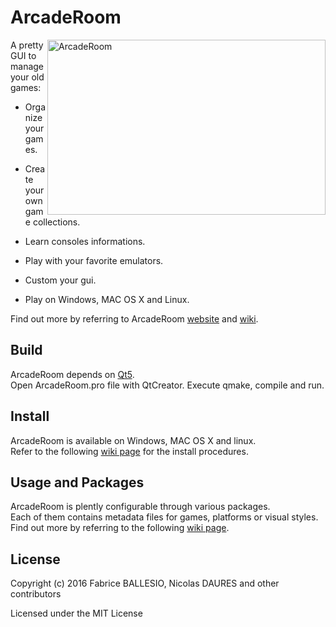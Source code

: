 # ArcadeRoom

<img src="http://nicodaures.free.fr/arcaderoom/images/pic02.png" title="ArcadeRoom" align="right" height="280" width="445" />

A pretty GUI to manage your old games:
 - Organize your games. 
 
 - Create your own game collections.
 
 - Learn consoles informations.
 
 - Play with your favorite emulators.
 
 - Custom your gui.
 
 - Play on Windows, MAC OS X and Linux.

Find out more by referring to ArcadeRoom [website][VAR_WEBSITE_ARCADEROOM] and [wiki][VAR_WEBSITE_WIKI].

## Build

ArcadeRoom depends on [Qt5][VAR_WEBSITE_QT].<br>
Open ArcadeRoom.pro file with QtCreator. Execute qmake, compile and run.

## Install

ArcadeRoom is available on Windows, MAC OS X and linux.<br>
Refer to the following [wiki page][VAR_WEBSITE_WIKI_INSTALL] for the install procedures.

## Usage and Packages

ArcadeRoom is plently configurable through various packages.<br>
Each of them contains metadata files for games, platforms or visual styles.<br>
Find out more by referring to the following [wiki page][VAR_WEBSITE_WIKI_USAGE].

## License

Copyright (c) 2016 Fabrice BALLESIO, Nicolas DAURES and other contributors

Licensed under the MIT License

[VAR_WEBSITE_ARCADEROOM]: http://www.arcaderoom.org/
[VAR_WEBSITE_QT]: http://www.qt.io/
[VAR_WEBSITE_WIKI]: https://github.com/Dingodino/ArcadeRoom/wiki
[VAR_WEBSITE_WIKI_INSTALL]: https://github.com/Dingodino/ArcadeRoom/wiki/Install
[VAR_WEBSITE_WIKI_USAGE]: https://github.com/Dingodino/ArcadeRoom/wiki/Usage-and-packages
